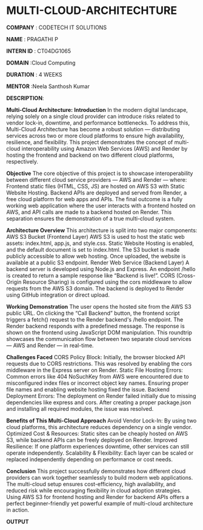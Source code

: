 # MULTI-CLOUD-ARCHITECHTURE

**COMPANY** : CODETECH IT SOLUTIONS

**NAME** : PRAGATHI P

**INTERN ID** : CT04DG1065

**DOMAIN** :Cloud Computing

**DURATION** : 4 WEEKS

**MENTOR** :Neela Santhosh Kumar

**DESCRIPTION**:

**Multi-Cloud Architecture:**
**Introduction**
In the modern digital landscape, relying solely on a single cloud provider can introduce risks related to vendor lock-in, downtime, and performance bottlenecks. To address this, Multi-Cloud Architecture has become a robust solution — distributing services across two or more cloud platforms to ensure high availability, resilience, and flexibility. This project demonstrates the concept of multi-cloud interoperability using Amazon Web Services (AWS) and Render by hosting the frontend and backend on two different cloud platforms, respectively.

**Objective**
The core objective of this project is to showcase interoperability between different cloud service providers — AWS and Render — where:
Frontend static files (HTML, CSS, JS) are hosted on AWS S3 with Static Website Hosting.
Backend APIs are deployed and served from Render, a free cloud platform for web apps and APIs.
The final outcome is a fully working web application where the user interacts with a frontend hosted on AWS, and API calls are made to a backend hosted on Render. This separation ensures the demonstration of a true multi-cloud system.

**Architecture Overview**
This architecture is split into two major components:
AWS S3 Bucket (Frontend Layer)
AWS S3 is used to host the static web assets: index.html, app.js, and style.css.
Static Website Hosting is enabled, and the default document is set to index.html.
The S3 bucket is made publicly accessible to allow web hosting.
Once uploaded, the website is available at a public S3 endpoint.
Render Web Service (Backend Layer)
A backend server is developed using Node.js and Express.
An endpoint /hello is created to return a sample response like “Backend is live!”.
CORS (Cross-Origin Resource Sharing) is configured using the cors middleware to allow requests from the AWS S3 domain.
The backend is deployed to Render using GitHub integration or direct upload.

**Working Demonstration**
The user opens the hosted site from the AWS S3 public URL.
On clicking the “Call Backend” button, the frontend script triggers a fetch() request to the Render backend's /hello endpoint.
The Render backend responds with a predefined message.
The response is shown on the frontend using JavaScript DOM manipulation.
This roundtrip showcases the communication flow between two separate cloud services — AWS and Render — in real-time.

**Challenges Faced**
CORS Policy Block: Initially, the browser blocked API requests due to CORS restrictions. This was resolved by enabling the cors middleware in the Express server on Render.
Static File Hosting Errors: Common errors like 404 NoSuchKey from AWS were encountered due to misconfigured index files or incorrect object key names. Ensuring proper file names and enabling website hosting fixed the issue.
Backend Deployment Errors: The deployment on Render failed initially due to missing dependencies like express and cors. After creating a proper package.json and installing all required modules, the issue was resolved.

**Benefits of This Multi-Cloud Approach**
Avoid Vendor Lock-In: By using two cloud platforms, this architecture reduces dependency on a single vendor.
Optimized Cost & Resources: Static sites can be cheaply hosted on AWS S3, while backend APIs can be freely deployed on Render.
Improved Resilience: If one platform experiences downtime, other services can still operate independently.
Scalability & Flexibility: Each layer can be scaled or replaced independently depending on performance or cost needs.

**Conclusion**
This project successfully demonstrates how different cloud providers can work together seamlessly to build modern web applications. The multi-cloud setup ensures cost-efficiency, high availability, and reduced risk while encouraging flexibility in cloud adoption strategies. Using AWS S3 for frontend hosting and Render for backend APIs offers a perfect beginner-friendly yet powerful example of multi-cloud architecture in action.

**OUTPUT**


